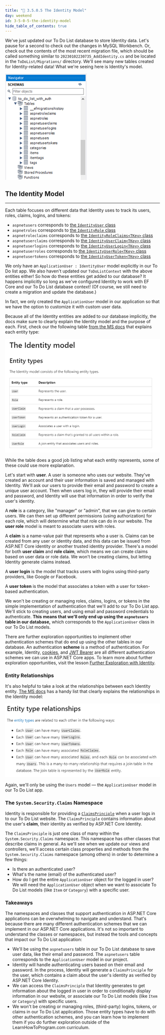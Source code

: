 ```yaml
---
title: "📓 3.5.0.5 The Identity Model"
day: weekend
id: 3-5-0-5-the-identity-model
hide_table_of_contents: true
---
```


We've just updated our To Do List database to store Identity data. Let's pause for a second to check out the changes in MySQL Workbench. Or, check out the contents of the most recent migration file, which should be called something similar to `20230102230735_AddIdentity.cs` and be located in the `ToDoList/Migrations/` directory. We'll see many new tables created for Identity-related data! What we're seeing here is Identity's model.

![To Do List database schema with new Identity entities.](/images/c-sharp/to-do-list-with-auth-database-schema.png)

## The Identity Model
---

Each table focuses on different data that Identity uses to track its users, roles, claims, logins, and tokens:

* `aspnetusers` corresponds to [the `IdentityUser` class](https://learn.microsoft.com/en-us/dotnet/api/microsoft.aspnetcore.identity.identityuser?view=aspnetcore-6.0)
* `aspnetroles` corresponds to [the `IdentityRole` class](https://learn.microsoft.com/en-us/dotnet/api/microsoft.aspnetcore.identity.identityrole?view=aspnetcore-6.0)
* `aspnetroleclaims` corresponds to [the `IdentityRoleClaims<TKey>` class](https://learn.microsoft.com/en-us/dotnet/api/microsoft.aspnetcore.identity.identityroleclaim-1?view=aspnetcore-6.0)
* `aspnetuserclaims` corresponds to [the `IdentityUserClaim<TKey>` class](https://learn.microsoft.com/en-us/dotnet/api/microsoft.aspnetcore.identity.identityuserclaim-1?view=aspnetcore-6.0)
* `aspnetuserlogins` corresponds to [the `IdentityUserLogin<TKey>` class](https://learn.microsoft.com/en-us/dotnet/api/microsoft.aspnetcore.identity.identityuserlogin-1?view=aspnetcore-6.0)
* `aspnetuserroles` corresponds to [the `IdentityUserRole<TKey>` class](https://learn.microsoft.com/en-us/dotnet/api/microsoft.aspnetcore.identity.identityuserrole-1?view=aspnetcore-6.0)
* `aspnetusertokens` corresponds to [the `IdentityUserToken<TKey>` class](https://learn.microsoft.com/en-us/dotnet/api/microsoft.aspnetcore.identity.identityusertoken-1?view=aspnetcore-6.0)

We only have an `ApplicationUser : IdentityUser` model explicitly in our To Do list app. We also haven't updated our `ToDoListContext` with the above entities either! So how do these entities get added to our database? It happens implicitly so long as we've configured Identity to work with EF Core and our To Do List database context! (Of course, we still need to create a migration and update the database.) 

In fact, we only created the `ApplicationUser` model in our application so that we have the option to customize it with custom user data.

Because all of the Identity entities are added to our database implicitly, the docs make sure to clearly explain the Identity model and the purpose of each. First, check our the following table [from the MS docs](https://learn.microsoft.com/en-us/aspnet/core/security/authentication/customize-identity-model?view=aspnetcore-6.0) that explains each entity type:

![Table listing the Identity model and entities.](/images/c-sharp/aspnet-identity-model.png)

While the table does a good job listing what each entity represents, some of these could use more explanation. 

Let's start with **user**. A user is someone who uses our website. They've created an account and their user information is saved and managed with Identity. We'll ask our users to provide their email and password to create a unique user account. Then when users log in, they will provide their email and password, and Identity will use that information in order to verify the user's identity. 

A **role** is a category, like "manager" or "admin", that we can give to certain users. We can then set up different permissions (using authorization) for each role, which will determine what that role can do in our website. The **user role** model is meant to associate users with roles.

A **claim** is a name-value pair that represents who a user is. Claims can be created from any user or identity data, and this data can be issued from ASP.NET Core identity or another trusted identity provider. There's a model for both **user claim** and **role claim**, which means we can create claims based on user data or role data. We won't be creating claims, but letting Identity generate claims instead.

A **user login** is the model that tracks users with logins using third-party providers, like Google or Facebook.

A **user token** is the model that associates a token with a user for token-based authentication. 

We won't be creating or managing roles, claims, logins, or tokens in the simple implementation of authentication that we'll add to our To Do List app. We'll stick to creating users, and using email and password credentials to authenticate. **This means that we'll only end up using the `aspnetusers` table in our database,** which corresponds to the `ApplicationUser` class in our To Do List models.

There are further exploration opportunities to implement other authentication schemes that do end up using the other tables in our database. An authentication **scheme** is a method of authentication. For example, Identity, [cookies](https://learn.microsoft.com/en-us/dotnet/api/microsoft.aspnetcore.authentication.cookies?view=aspnetcore-6.0), and [JWT Bearer](https://learn.microsoft.com/en-us/dotnet/api/microsoft.aspnetcore.authentication.jwtbearer?view=aspnetcore-6.0) are all different authentication schemes we can use in ASP.NET Core apps. To learn more about further exploration opportunities, visit the lesson [Further Exploration with Identity](../../c-and-net/authentication-with-identity/3-5-1-3-further-exploration-opportunities-with-identity).

### Entity Relationships 

It's also helpful to take a look at the relationships between each Identity entity. [The MS docs](https://learn.microsoft.com/en-us/aspnet/core/security/authentication/customize-identity-model?view=aspnetcore-6.0) has a handy list that clearly explains the relationships in the Identity model:

![List describing the relationship between each Identity entity.](/images/c-sharp/aspnet-identity-relationships.png)

Again, we'll only be using the `Users` model — the `ApplicationUser` model in our To Do List app.

### The `System.Security.Claims` Namespace

Identity is responsible for providing a [`ClaimsPrinciple`](https://learn.microsoft.com/en-us/dotnet/api/system.security.claims.claimsprincipal?view=net-6.0) when a user logs in to our To Do List website. The `ClaimsPrinciple` contains information about the user's **claim**, their identity as verified by ASP.NET Core Identity. 

The `ClaimsPrinciple` is just one class of many within the `System.Security.Claims` namespace. This namespace has other classes that describe claims in general. As we'll see when we update our views and controllers, we'll access certain class properties and methods from the `System.Security.Claims` namespace (among others) in order to determine a few things:

* Is there an authenticated user? 
* What's the name (email) of the authenticated user? 
* How do I get the entire `ApplicationUser` object for the logged in user? We will need the `ApplicationUser` object when we want to associate To Do List models (like `Item` or `Category`) with a specific user. 

### Takeaways

The namespaces and classes that support authentication in ASP.NET Core applications can be overwhelming to navigate and understand. That's because there are many different authentication schemes that we can implement in our ASP.NET Core applications. It's not so important to understand the classes or namespaces, but instead the tools and concepts that impact our To Do List application:

* We'll be using the `aspnetusers` table in our To Do List database to save user data, like their email and password. The `aspnetusers` table corresponds to the `ApplicationUser` model in our project.
* Identity will handle authenticating users based on their email and password. In the process, Identity will generate a `ClaimsPrinciple` for the user, which contains a claim about the user's identity as verified by ASP.NET Core Identity.
* We can access the `ClaimsPrinciple` that Identity generates to get information about the logged in user in order to conditionally display information in our website, or associate our To Do List models (like `Item` or `Category`) with specific users. 
* We won't be creating or managing roles, (third-party) logins, tokens, or claims in our To Do List application. Those entity types have to do with other authentication schemes, and you can learn how to implement them if you do further exploration outside of the LearnHowToProgram.com curriculum. 
